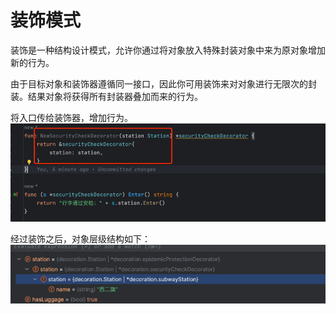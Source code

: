 # 装饰模式
装饰是一种结构设计模式，允许你通过将对象放入特殊封装对象中来为原对象增加新的行为。

由于目标对象和装饰器遵循同一接口，因此你可用装饰来对对象进行无限次的封装。结果对象将获得所有封装器叠加而来的行为。

将入口传给装饰器，增加行为。
![](img.png)

经过装饰之后，对象层级结构如下：
![](img_1.png)